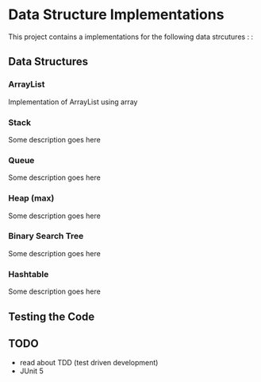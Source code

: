 # Data Structure Implementations
This project contains a implementations for the following data strcutures
:
:


## Data Structures
### ArrayList
Implementation of ArrayList using array
### Stack
Some description goes here
### Queue
Some description goes here
### Heap (max)
Some description goes here
### Binary Search Tree
Some description goes here
### Hashtable
Some description goes here



## Testing the Code


## TODO
- read about TDD (test driven development)
- JUnit 5

